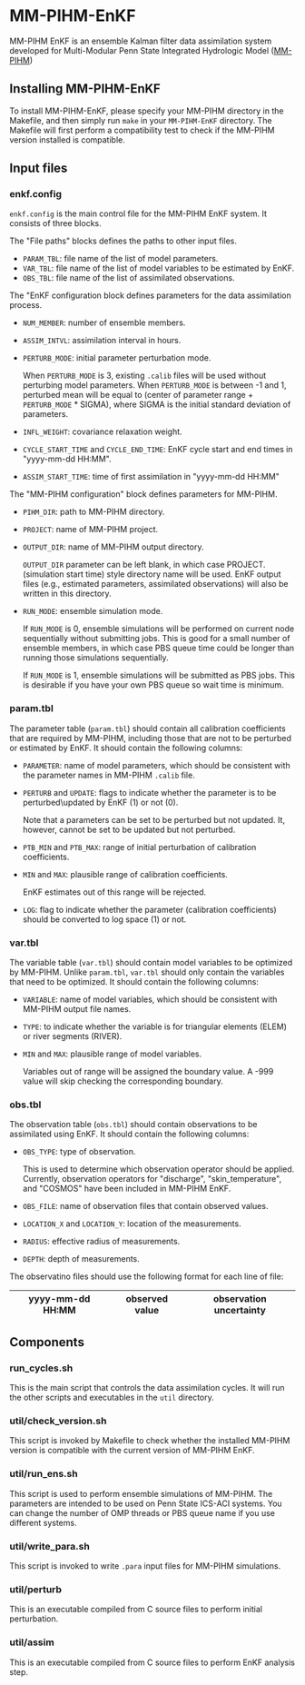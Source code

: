 # MM-PIHM-EnKF
MM-PIHM EnKF is an ensemble Kalman filter data assimilation system developed for Multi-Modular Penn State Integrated Hydrologic Model ([MM-PIHM](https://github.com/PSUmodeling/MM-PIHM))

## Installing MM-PIHM-EnKF

To install MM-PIHM-EnKF, please specify your MM-PIHM directory in the Makefile, and then simply run `make` in your `MM-PIHM-EnKF` directory.
The Makefile will first perform a compatibility test to check if the MM-PIHM version installed is compatible.

## Input files

### enkf.config

`enkf.config` is the main control file for the MM-PIHM EnKF system.
It consists of three blocks.

The "File paths" blocks defines the paths to other input files.

* `PARAM_TBL`: file name of the list of model parameters.
* `VAR_TBL`: file name of the list of model variables to be estimated by EnKF.
* `OBS_TBL`: file name of the list of assimilated observations.

The "EnKF configuration block defines parameters for the data assimilation process.
* `NUM_MEMBER`:   number of ensemble members.
* `ASSIM_INTVL`:  assimilation interval in hours.
* `PERTURB_MODE`: initial parameter perturbation mode.

  When `PERTURB_MODE` is 3, existing `.calib` files will be used without perturbing model parameters.
  When `PERTURB_MODE` is between -1 and 1, perturbed mean will be equal to (center of parameter range + `PERTURB_MODE` * SIGMA),
  where SIGMA is the initial standard deviation of parameters.
* `INFL_WEIGHT`:  covariance relaxation weight.
* `CYCLE_START_TIME` and `CYCLE_END_TIME`: EnKF cycle start and end times in "yyyy-mm-dd HH:MM".
* `ASSIM_START_TIME`: time of first assimilation in "yyyy-mm-dd HH:MM"

The "MM-PIHM configuration" block defines parameters for MM-PIHM.
* `PIHM_DIR`: path to MM-PIHM directory.
* `PROJECT`: name of MM-PIHM project.
* `OUTPUT_DIR`: name of MM-PIHM output directory.

  `OUTPUT_DIR` parameter can be left blank, in which case PROJECT.(simulation start time) style directory name will be used.
  EnKF output files (e.g., estimated parameters, assimilated observations) will also be written in this directory.
* `RUN_MODE`: ensemble simulation mode.

  If `RUN_MODE` is 0, ensemble simulations will be performed on current node sequentially without submitting jobs.
  This is good for a small number of ensemble members, in which case PBS queue time could be longer than running those simulations sequentially.
  
  If `RUN_MODE` is 1, ensemble simulations will be submitted as PBS jobs.
  This is desirable if you have your own PBS queue so wait time is minimum.
  
### param.tbl

The parameter table (`param.tbl`) should contain all calibration coefficients that are required by MM-PIHM, including those that are not to be perturbed or estimated by EnKF.
It should contain the following columns:
* `PARAMETER`: name of model parameters, which should be consistent with the parameter names in MM-PIHM `.calib` file.
* `PERTURB` and `UPDATE`: flags to indicate whether the parameter is to be perturbed\updated by EnKF (1) or not (0).

  Note that a parameters can be set to be perturbed but not updated. It, however, cannot be set to be updated but not perturbed.
* `PTB_MIN` and `PTB_MAX`: range of initial perturbation of calibration coefficients.
* `MIN` and `MAX`: plausible range of calibration coefficients.

  EnKF estimates out of this range will be rejected.
* `LOG`: flag to indicate whether the parameter (calibration coefficients) should be converted to log space (1) or not.

### var.tbl

The variable table (`var.tbl`) should contain model variables to be optimized by MM-PIHM.
Unlike `param.tbl`, `var.tbl` should only contain the variables that need to be optimized.
It should contain the following columns:
* `VARIABLE`: name of model variables, which should be consistent with MM-PIHM output file names.
* `TYPE`: to indicate whether the variable is for triangular elements (ELEM) or river segments (RIVER).
* `MIN` and `MAX`: plausible range of model variables.

  Variables out of range will be assigned the boundary value.
  A -999 value will skip checking the corresponding boundary.

### obs.tbl

The observation table (`obs.tbl`) should contain observations to be assimilated using EnKF.
It should contain the following columns:
* `OBS_TYPE`: type of observation.

  This is used to determine which observation operator should be applied.
  Currently, observation operators for "discharge", "skin_temperature", and "COSMOS" have been included in MM-PIHM EnKF.
* `OBS_FILE`: name of observation files that contain observed values.
* `LOCATION_X` and `LOCATION_Y`: location of the measurements.
* `RADIUS`: effective radius of measurements.
* `DEPTH`: depth of measurements.

The observatino files should use the following format for each line of file:

yyyy-mm-dd HH:MM | observed value | observation uncertainty
---------------- | -------------- | -----------------------

## Components

### run_cycles.sh

This is the main script that controls the data assimilation cycles.
It will run the other scripts and executables in the `util` directory.

### util/check_version.sh

This script is invoked by Makefile to check whether the installed MM-PIHM version is compatible with the current version of MM-PIHM EnKF.

### util/run_ens.sh

This script is used to perform ensemble simulations of MM-PIHM.
The parameters are intended to be used on Penn State ICS-ACI systems.
You can change the number of OMP threads or PBS queue name if you use different systems.

### util/write_para.sh

This script is invoked to write `.para` input files for MM-PIHM simulations.

### util/perturb

This is an executable compiled from C source files to perform initial perturbation.

### util/assim

This is an executable compiled from C source files to perform EnKF analysis step.

